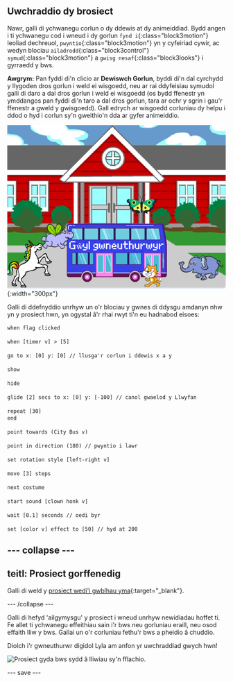 ## Uwchraddio dy brosiect

Nawr, galli di ychwanegu corlun o dy ddewis at dy animeiddiad. Bydd angen i ti ychwanegu cod i wneud i dy gorlun `fynd i`{:class="block3motion"} leoliad dechreuol, `pwyntio`{:class="block3motion"} yn y cyfeiriad cywir, ac wedyn blociau `ailadrodd`{:class="block3control"} `symud`{:class="block3motion"} a `gwisg nesaf`{:class="block3looks"} i gyrraedd y bws.

**Awgrym:** Pan fyddi di'n clicio ar **Dewiswch Gorlun**, byddi di'n dal cyrchydd y llygoden dros gorlun i weld ei wisgoedd, neu ar rai ddyfeisiau symudol galli di daro a dal dros gorlun i weld ei wisgoedd (os bydd ffenestr yn ymddangos pan fyddi di'n taro a dal dros gorlun, tara ar ochr y sgrin i gau'r ffenestr a gweld y gwisgoedd). Gall edrych ar wisgoedd corluniau dy helpu i ddod o hyd i corlun sy'n gweithio'n dda ar gyfer animeiddio.

![Corluniau eraill yn symud tuag at fws gyda'r testun "Maker Festival" text.](images/bus-upgrade.png){:width="300px"}

Galli di ddefnyddio unrhyw un o'r blociau y gwnes di ddysgu amdanyn nhw yn y prosiect hwn, yn ogystal â'r rhai rwyt ti'n eu hadnabod eisoes:

```blocks3
when flag clicked

when [timer v] > [5]

go to x: [0] y: [0] // llusga'r corlun i ddewis x a y

show

hide

glide [2] secs to x: [0] y: [-100] // canol gwaelod y Llwyfan

repeat [30]
end

point towards (City Bus v)

point in direction (180) // pwyntio i lawr

set rotation style [left-right v]

move [3] steps

next costume

start sound [clown honk v]

wait [0.1] seconds // oedi byr

set [color v] effect to [50] // hyd at 200
```

--- collapse ---
---
teitl: Prosiect gorffenedig
---

Galli di weld y [prosiect wedi'i gwblhau yma](https://scratch.mit.edu/projects/626229210/){:target="_blank"}.

--- /collapse ---

Galli di hefyd 'ailgymysgu' y prosiect i wneud unrhyw newidiadau hoffet ti. Fe allet ti ychwanegu effeithiau sain i'r bws neu gorluniau eraill, neu osod effaith lliw y bws. Gallai un o'r corluniau fethu'r bws a pheidio â chuddio.

Diolch i'r gwneuthurwr digidol Lyla am anfon yr uwchraddiad gwych hwn!

![Prosiect gyda bws sydd â lliwiau sy'n fflachio.](images/Lyla-bus.gif)

--- save ---
